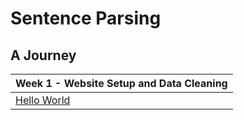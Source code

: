 # Sentence Parsing
## A Journey

| Week 1 - Website Setup and Data Cleaning |
|------------------------------------------|
| [Hello World](/resourses/testing.html)   |
